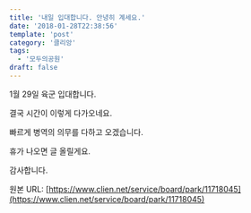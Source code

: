 ```yaml
---
title: '내일 입대합니다. 안녕히 계세요.'
date: '2018-01-28T22:38:56'
template: 'post'
category: '클리앙'
tags: 
  - '모두의공원'
draft: false
---
```


1월 29일 육군 입대합니다.

  

결국 시간이 이렇게 다가오네요.

  

빠르게 병역의 의무를 다하고 오겠습니다.

  

휴가 나오면 글 올릴게요. 

  

감사합니다.

원본 URL: [https://www.clien.net/service/board/park/11718045](https://www.clien.net/service/board/park/11718045)